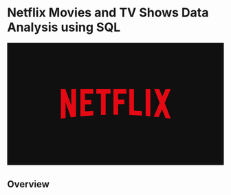 # Netflix Movies and TV Shows Data Analysis using SQL

![Netflix Logo](https://github.com/madhurya0203/Netflix-SQL-Project/blob/main/Netflix%20Logo.jpg)

## Overview
